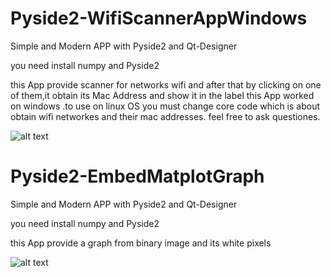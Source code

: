 # Pyside2-WifiScannerAppWindows

Simple and Modern APP with Pyside2 and Qt-Designer

you need install numpy and Pyside2

this App provide scanner for networks wifi and after that by clicking on one of them,it obtain its Mac Address and show it in the label 
this App worked on windows .to use on linux OS you must change core code which is about obtain wifi networkes and their mac addresses.
feel free to ask questiones.

![alt text](https://github.com/sabrabano0/PySide2-SimpleProjects/blob/main/wifiscannerOutput.png?raw=true)


# Pyside2-EmbedMatplotGraph

Simple and Modern APP with Pyside2 and Qt-Designer

you need install numpy and Pyside2

this App provide a graph from binary image and its white pixels

![alt text](https://github.com/sabrabano0/PySide2-SimpleProjects/blob/main/EmbedMatplotOutput.png?raw=true)
